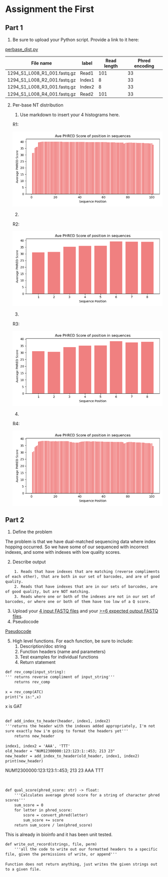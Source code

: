 # Assignment the First

## Part 1
1. Be sure to upload your Python script. Provide a link to it here:

[perbase_dist.py](perbase_dist.py)


| File name                    | label  | Read length | Phred encoding |
| ---------------------------- | ------ | ----------- | -------------- |
| 1294_S1_L008_R1_001.fastq.gz | Read1  | 101         | 33             |
| 1294_S1_L008_R2_001.fastq.gz | Index1 | 8           | 33             |
| 1294_S1_L008_R3_001.fastq.gz | Index2 | 8           | 33             |
| 1294_S1_L008_R4_001.fastq.gz | Read2  | 101         | 33             |
2. Per-base NT distribution
    1. Use markdown to insert your 4 histograms here.

    R1:
    
    ![R1](R1_graph.png)
    
    2.
    R2:
    
    ![R2](R2_graph.png)

    3.
    R3:
    
    ![R3](R3_graph.png)


    4.
    R4:
    
    ![R4](R4_graph.png)
    
## Part 2
1. Define the problem

The problem is that we have dual-matched sequencing data where index hopping occurred. So we have some of our sequenced with incorrect indexes, and some with indexes with low quality scores.


2. Describe output

```
    1. Reads that have indexes that are matching (reverse compliments of each other), that are both in our set of barcodes, and are of good quality.
    2. Reads that have indexes that are in our sets of barcodes, are of good quality, but are NOT matching.
    3. Reads where one or both of the indexes are not in our set of barcodes, or where one or both of them have too low of a Q score. 
```

3. Upload your [4 input FASTQ files](../TEST-input_FASTQ) and your [>=6 expected output FASTQ files](../TEST-output_FASTQ).
4. Pseudocode

[Pseudocode](First_assignment_Part2_Psuedocode.pdf)

5. High level functions. For each function, be sure to include:
    1. Description/doc string
    2. Function headers (name and parameters)
    3. Test examples for individual functions
    4. Return statement

```
def rev_comp(input_string):
''' returns reverse compliment of input_string'''
	returns rev_comp

x = rev_comp(ATC)
print("x is:",x)
```
x is GAT
```

def add_index_to_header(header, index1, index2)
'''returns the header with the indexes added appropriately, I'm not sure exactly how i'm going to format the headers yet'''
	returns new_header

index1, index2 = 'AAA', 'TTT'
old_header = "NUM12300000:123:123:1::453; 213 23"
new_header = add_index_to_header(old_header, index1, index2)
print(new_header)
```
NUM12300000:123:123:1::453; 213 23 AAA TTT
```


def qual_score(phred_score: str) -> float:
    '''Calculates average phred score for a string of character phred scores'''
    sum_score = 0
    for letter in phred_score:
        score = convert_phred(letter)
        sum_score += score
    return sum_score / len(phred_score)
```
This is already in bioinfo and it has been unit tested.
```
def write_out_record(strings, file, perm)
	'''all the code to write out our formatted headers to a specific file, given the permissions of write, or append'''

Function does not return anything, just writes the given strings out to a given file.
```
